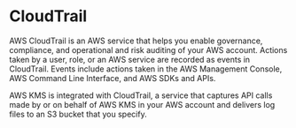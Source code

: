 # CloudTrail

AWS CloudTrail is an AWS service that helps you enable governance, compliance, and operational and risk auditing of your AWS account. Actions taken by a user, role, or an AWS service are recorded as events in CloudTrail. Events include actions taken in the AWS Management Console, AWS Command Line Interface, and AWS SDKs and APIs.

AWS KMS is integrated with CloudTrail, a service that captures API calls made by or on behalf of AWS KMS in your AWS account and delivers log files to an S3 bucket that you specify.
